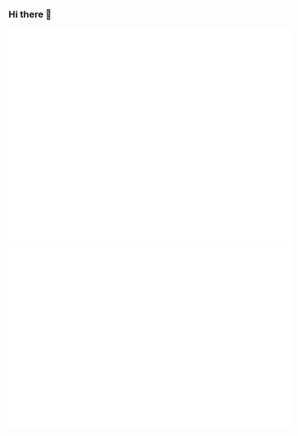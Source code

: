 ### Hi there 👋

![Metrics](/github-metrics.svg) ![Commits](/metrics.plugin.isocalendar.fullyear.svg)
